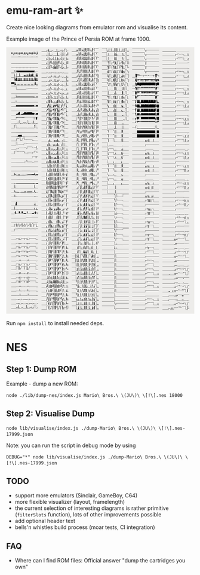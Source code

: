 # emu-ram-art :sparkles:

Create nice looking diagrams from emulator rom and visualise its content.

Example image of the Prince of Persia ROM at frame 1000.

![image](/examples/pop.png)


Run `npm install` to install needed deps.

# NES

## Step 1: Dump ROM

Example - dump a new ROM:

```
node ./lib/dump-nes/index.js Mario\ Bros.\ \(JU\)\ \[!\].nes 18000
```

## Step 2: Visualise Dump

```
node lib/visualise/index.js ./dump-Mario\ Bros.\ \(JU\)\ \[!\].nes-17999.json
```

Note: you can run the script in debug mode by using

```
DEBUG="*" node lib/visualise/index.js ./dump-Mario\ Bros.\ \(JU\)\ \[!\].nes-17999.json
```

## TODO

- support more emulators (Sinclair, GameBoy, C64)
- more flexible visualizer (layout, framelength)
- the current selection of interesting diagrams is rather primitive (`filterSlots` function), lots of other improvements possible
- add optional header text
- bells'n whistles build process (moar tests, CI integration)

## FAQ

- Where can I find ROM files: Official answer "dump the cartridges you own"
